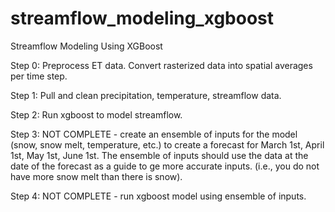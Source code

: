 # streamflow_modeling_xgboost
Streamflow Modeling Using XGBoost


Step 0:
Preprocess ET data. Convert rasterized data into spatial averages per time step. 

Step 1: 
Pull and clean precipitation, temperature, streamflow data.

Step 2: 
Run xgboost to model streamflow.

Step 3:
NOT COMPLETE - create an ensemble of inputs for the model (snow, snow melt, temperature, etc.) to create a forecast for March 1st, April 1st, May 1st, June 1st. The ensemble of inputs should use the data at the date of the forecast as a guide to ge more accurate inputs. (i.e., you do not have more snow melt than there is snow). 

Step 4:
NOT COMPLETE - run xgboost model using ensemble of inputs. 
